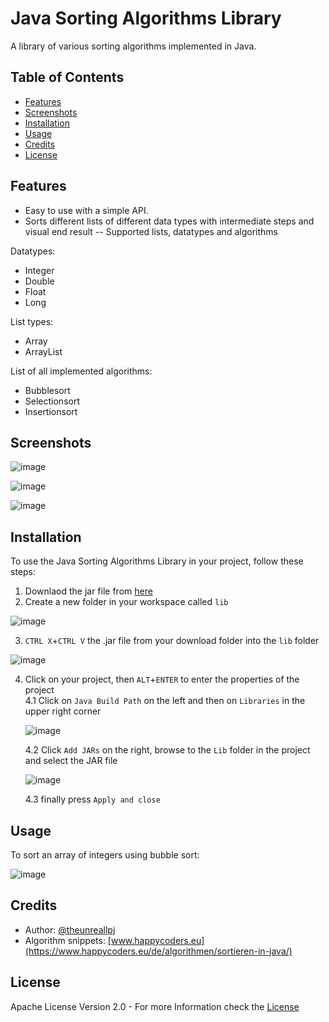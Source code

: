# Java Sorting Algorithms Library

A library of various sorting algorithms implemented in Java.


## Table of Contents

- [Features](#features)
- [Screenshots](#screenshots)
- [Installation](#installation)
- [Usage](#usage)
- [Credits](#credits)
- [License](#license)


## Features

- Easy to use with a simple API.
- Sorts different lists of different data types with intermediate steps and visual end result
--
Supported lists, datatypes and algorithms

Datatypes:
  - Integer
  - Double
  - Float
  - Long
  
List types: 
  - Array
  - ArrayList
  
List of all implemented algorithms:
  - Bubblesort
  - Selectionsort
  - Insertionsort

## Screenshots

![image](https://user-images.githubusercontent.com/56166718/209007440-315384fc-bf68-401d-8946-0ae524e0f7c0.png)

![image](https://user-images.githubusercontent.com/56166718/209007514-1fb40ae7-0802-4997-9cf6-36d2006893f4.png)

![image](https://user-images.githubusercontent.com/56166718/209007539-6ff35d4e-70e8-4b0f-8d86-278535dd051d.png)


## Installation

To use the Java Sorting Algorithms Library in your project, follow these steps:

1. Downlaod the jar file from [here](https://github.com/theunreallpj/java-sorting-algorithms-library/raw/main/sortingAlgorithmsLibrary.jar)
2. Create a new folder in your workspace called `lib` 

  ![image](https://user-images.githubusercontent.com/56166718/209008826-a5ffc219-3cff-4eb4-8cc6-7b5be55d77dc.png)
  
3. `CTRL X`+`CTRL V` the .jar file from your download folder into the `lib` folder

  ![image](https://user-images.githubusercontent.com/56166718/209009117-4c7dbdd8-589f-472e-92e9-e47549fe7536.png)

4. Click on your project, then `ALT`+`ENTER` to enter the properties of the project <br>
  4.1 Click on `Java Build Path` on the left and then on `Libraries` in the upper right corner
  
      ![image](https://user-images.githubusercontent.com/56166718/209009848-477bf20d-a875-430c-a91f-8b85f9836985.png)

    4.2 Click `Add JARs` on the right, browse to the `Lib` folder in the project and select the JAR file
  
    ![image](https://user-images.githubusercontent.com/56166718/209010400-586a8f75-b1a5-446a-884e-92103bead90e.png)
    
    4.3 finally press `Apply and close`


## Usage

To sort an array of integers using bubble sort:

![image](https://user-images.githubusercontent.com/56166718/209011939-8690f353-4dc6-4510-b8e7-b1b1b1c45331.png)


## Credits

- Author: [@theunreallpj](https://github.com/theunreallpj)
- Algorithm snippets: [www.happycoders.eu](https://www.happycoders.eu/de/algorithmen/sortieren-in-java/)


## License

Apache License Version 2.0 - For more Information check the [License](LICENSE)
